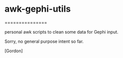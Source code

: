 # awk-gephi-utils
===============

personal awk scripts to clean some data for Gephi input.

Sorry, no general purpose intent so far.

[Gordon]
